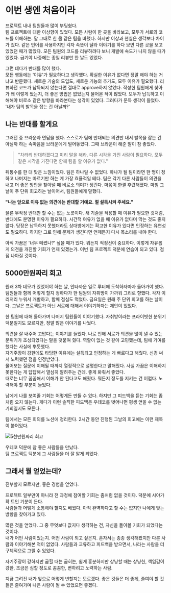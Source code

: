 # 이번 생엔 처음이라

프로젝트 내내 팀원들과 많이 부딪혔다.   
팀 프로젝트에 대한 이상향이 있었다. 모든 사람이 한 곳을 바라보고, 모두가 서로의 코드를 이해하는. 말 그대로 한 몸 같은 팀을 바랬다. 하지만 이상과 현실은 생각보다 차이가 컸다. 같은 언어를 사용하지만 각자 속뜻이 달라 이야기를 하다 보면 다른 곳을 보고 있었던 때가 많았다. 모든 팀원의 코드를 리뷰하려다 보니 개발에 속도가 나지 않을 때가 있었다. 급기야 나중에는 종일 리뷰만 한 날도 있었다.  

그런 데다가 반대를 많이 했다.  
모든 행동에는 '이유'가 필요하다고 생각했다. 확실한 이유가 없다면 정말 해야 하는 거냐고 반문했다. 새로운 기술의 도입도, 새로운 기능의 추가도, 모두 이유가 필요했다. 리뷰하던 코드가 납득되지 않는다면 절대로 approve하지 않았다. 작성한 팀원에게 찾아가 왜 이렇게 짰는지, 더 좋은 방법은 없었는지 물어본 적이 많았다. 모두가 납득하고 이해해야 비로소 같은 방향을 바라본다는 생각이 있었다. 그러다가 문득 생각이 들었다. '내가 팀의 발목을 잡는 건 아닐까?'

## 나는 반대를 할게요

그러던 중 브라운과 면담을 했다. 스스로가 팀에 반대되는 의견만 내서 발목을 잡는 건 아닐까 하는 속마음을 브라운에게 털어놓았다. 그때 브라운이 해준 말이 참 좋았다.

> "차라리 반대하겠다고 미리 말을 해라. 다른 시각을 가진 사람이 필요하다. 모두 같은 시각을 가진다면 함께 팀을 할 이유가 없다."

뒤통수를 한 대 맞은 느낌이었다. 팀은 하나일 수 없었다. 하나가 될 팀이라면 한 명이 정하고 나머지는 따르기만 하는 게 가장 효율적일 테다. 팀은 각기 다른 사람들이 의견을 내고 더 좋은 방안을 찾아낼 때 비로소 의미가 생긴다. 마음이 한결 후련해졌다. 마침 그날이 주 단위 회고하는 날이어서, 팀원들에게 말했다.

**"나는 앞으로 이유 없는 의견에는 반대할 거예요. 절 설득시켜 주세요."**

물론 무작정 반대만 할 수는 없는 노릇이다. 새 기술을 적용할 때 이유가 필요한 것처럼, 반대에도 분명한 이유가 필요하다. 시간적 여유가 없을 때 이유가 없다며 막는 것도 좋지 않다. 당장은 납득하지 못했더라도 상대방에게는 확고한 이유가 있다면 인정하는 유연성도 필요하다. 하지만 그로 인해 문제가 생긴다면 언제든지 다시 목소리를 내야 한다.

아직 가끔은 '너무 떼썼나?' 싶을 때가 있다. 뭐든지 적정선이 중요하다. 이렇게 자유롭게 의견을 개진할 기회가 언제 있겠는가. 이번 팀 프로젝트 덕분에 연습이 되고 있다. 점점 나아질 것이다.

## 5000만원짜리 회고

원래 3차 데모가 있었어야 하는 날, 안타까운 일로 루터에 도착하자마자 돌아가야 했다. 팀원들과 함께 어떻게 할지 정하다가 한 팀원의 자취방이 가까워 그리로 향했다. 각자 이리저리 누워서 개발하고, 함께 점심도 먹었다. 금요일은 원래 주 단위 회고를 하는 날이다. 그날은 프로젝트가 아닌 서로에 대해서 이야기하자는 제안이 있었다.

한 팀원에 대해 돌아가며 나머지 팀원들이 이야기했다. 자취방이라는 프라이빗한 분위기 덕분일지도 모르지만, 정말 많은 이야기를 나눴다. 

의견을 잘 내주어 고맙다는 이야기를 들었다. 나로 인해 서로가 의견을 많이 낼 수 있는 분위기가 조성되었다는 말을 덧붙여 줬다. 역할이 없는 것 같아 고민했는데, 팀에 기여를 했다는 사실에 뿌듯했다.  
자기주장이 강한데도 타당한 이유에는 설득되고 인정하는 게 빠르다고 해줬다. 신경 써서 노력했던 점을 인정받았다.  
물어보는 질문에 이해될 때까지 열정적으로 설명한다고 말해줬다. 사실 가끔은 이해하지 못한다는 게 답답해서 열심히 알려주는 건데. 좋게 봐줘서 좋았다.  
때로는 너무 꼼꼼해서 이해가 안 된다고도 해줬다. 뭐든지 정도를 지키는 건 어렵다. 노력해야 할 부분이 늘었다.

남에게 나를 보여줄 기회는 어떻게든 만들 수 있다. 하지만 그 피드백을 듣는 기회는 좀처럼 오지 않는다. 게다가 이런 솔직한 피드백은 우테코를 벗어나면 평생 얻을 수 없는 기회일지도 모른다.

팀에서는 모든 회의를 노션에 정리한다. 2시간 동안 진행된 그날의 회고에는 이런 제목이 붙어있다.

![5천만원짜리 회고](https://user-images.githubusercontent.com/19922698/90982936-8ca1cd00-e5a5-11ea-8fdc-044846038534.png)

우테코 덕분에 참 좋은 사람들을 만났다.  
팀 프로젝트 덕분에 그 사람들을 더 잘 알게 되었다.

## 그래서 뭘 얻었는데?

진부할지 모르지만, 좋은 경험을 얻었다.

프로젝트 일부만이 아니라 전 과정에 참여할 기회는 좀처럼 없을 것이다. 덕분에 시야가 확 트인 기분이 든다.  
사람들과 어떻게 소통해야 할지도 배웠다. 아직 완벽하다고 할 수는 없지만 나에게 맞는 방향을 찾아가고 있다.

많은 것을 얻었다. 그 중 무엇보다 값지다 생각하는 건, 자신을 돌아볼 기회가 되었다는 것이다.  
내가 어떤 사람이었는지. 어떤 사람이 되고 싶은지. 혼자서는 종종 생각해봤지만 다른 사람과 이야기해본 적이 없었다. 사람들과 교류하고 피드백을 받으면서, 나라는 사람을 더 구체적으로 그릴 수 있었다.

자기주장이 강하지만 굽힐 때는 굽히는, 쉽게 흥분하지만 상냥할 때는 상냥한, 책임감이 강한, 조금은 심할 정도로 꼼꼼한, 변하려고 노력하는 사람.

지금 그려진 내가 앞으로 어떻게 변할지는 모르겠다. 좋은 것들은 더 좋게, 줄여야 할 것들은 줄여가며 나은 사람이 될 수 있었으면 좋겠다.
